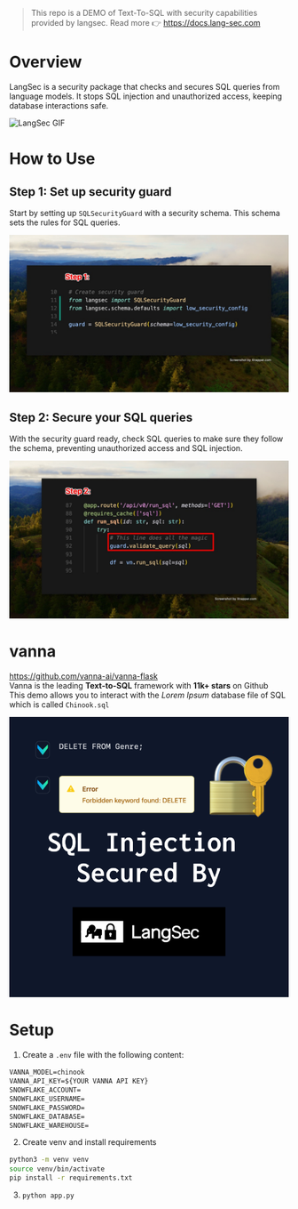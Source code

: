 > This repo is a DEMO of Text-To-SQL with security capabilities provided by langsec. Read more 👉 https://docs.lang-sec.com  

# Overview

LangSec is a security package that checks and secures SQL queries from language models. It stops SQL injection and unauthorized access, keeping database interactions safe.

![LangSec GIF](assets/langsecgif.gif)

# How to Use

## Step 1: Set up security guard

Start by setting up `SQLSecurityGuard` with a security schema. This schema sets the rules for SQL queries.

![Step 1](assets/Step1.jpg)

## Step 2: Secure your SQL queries

With the security guard ready, check SQL queries to make sure they follow the schema, preventing unauthorized access and SQL injection.

![Step 2](assets/Step2.jpg)

# vanna
https://github.com/vanna-ai/vanna-flask  
Vanna is the leading **Text-to-SQL** framework with **11k+ stars** on Github  
This demo allows you to interact with the *Lorem Ipsum* database file of SQL which is called `Chinook.sql` 

![SQL Secured](assets/SQLSecured.png)

# Setup
1. Create a `.env` file with the following content:  

```
VANNA_MODEL=chinook
VANNA_API_KEY=${YOUR VANNA API KEY}
SNOWFLAKE_ACCOUNT=
SNOWFLAKE_USERNAME=
SNOWFLAKE_PASSWORD=
SNOWFLAKE_DATABASE=
SNOWFLAKE_WAREHOUSE=
```

2. Create venv and install requirements
```bash
python3 -m venv venv
source venv/bin/activate
pip install -r requirements.txt
```

3. `python app.py`
